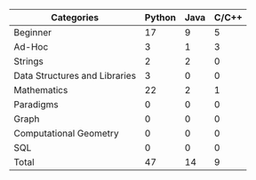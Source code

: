 
| Categories | Python | Java | C/C++ |
| -- | -- | -- | -- |
| Beginner | 17 | 9 | 5 |
| Ad-Hoc | 3 | 1 | 3 |
| Strings | 2 | 2 | 0 |
| Data Structures and Libraries | 3 | 0 | 0 |
| Mathematics | 22 | 2 | 1 |
| Paradigms | 0 | 0 | 0 |
| Graph | 0 | 0 | 0 |
| Computational Geometry | 0 | 0 | 0 |
| SQL | 0 | 0 | 0 |
| Total | 47 | 14 | 9 |
